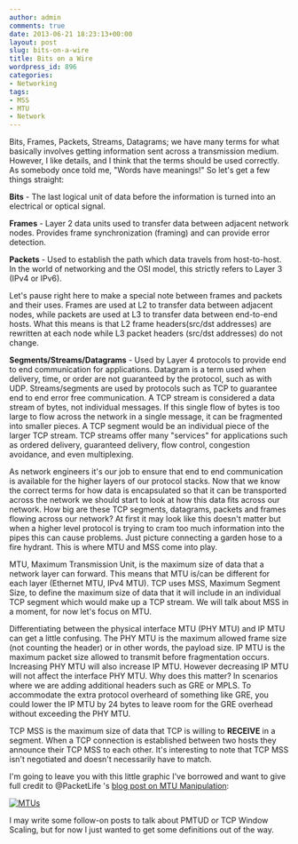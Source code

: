 ```yaml
---
author: admin
comments: true
date: 2013-06-21 18:23:13+00:00
layout: post
slug: bits-on-a-wire
title: Bits on a Wire
wordpress_id: 896
categories:
- Networking
tags:
- MSS
- MTU
- Network
---
```


Bits, Frames, Packets, Streams, Datagrams; we have many terms for what basically involves getting information sent across a transmission medium. However, I like details, and I think that the terms should be used correctly. As somebody once told me, "Words have meanings!" So let's get a few things straight:

**Bits** - The last logical unit of data before the information is turned into an electrical or optical signal.

**Frames** - Layer 2 data units used to transfer data between adjacent network nodes. Provides frame synchronization (framing) and can provide error detection.

**Packets** - Used to establish the path which data travels from host-to-host. In the world of networking and the OSI model, this strictly refers to Layer 3 (IPv4 or IPv6).

Let's pause right here to make a special note between frames and packets and their uses. Frames are used at L2 to transfer data between adjacent nodes, while packets are used at L3 to transfer data between end-to-end hosts. What this means is that L2 frame headers(src/dst addresses) are rewritten at each node while L3 packet headers (src/dst addresses) do not change.

**Segments/Streams/Datagrams** - Used by Layer 4 protocols to provide end to end communication for applications. Datagram is a term used when delivery, time, or order are not guaranteed by the protocol, such as with UDP. Streams/segments are used by protocols such as TCP to guarantee end to end error free communication. A TCP stream is considered a data stream of bytes, not individual messages. If this single flow of bytes is too large to flow across the network in a single message, it can be fragmented into smaller pieces. A TCP segment would be an individual piece of the larger TCP stream. TCP streams offer many "services" for applications such as ordered delivery, guaranteed delivery, flow control, congestion avoidance, and even multiplexing.

As network engineers it's our job to ensure that end to end communication is available for the higher layers of our protocol stacks. Now that we know the correct terms for how data is encapsulated so that it can be transported across the network we should start to look at how this data fits across our network. How big are these TCP segments, datagrams, packets and frames flowing across our network? At first it may look like this doesn't matter but when a higher level protocol is trying to cram too much information into the pipes this can cause problems. Just picture connecting a garden hose to a fire hydrant. This is where MTU and MSS come into play.

MTU, Maximum Transmission Unit, is the maximum size of data that a network layer can forward. This means that MTU is/can be different for each layer (Ethernet MTU, IPv4 MTU). TCP uses MSS, Maximum Segment Size, to define the maximum size of data that it will include in an individual TCP segment which would make up a TCP stream. We will talk about MSS in a moment, for now let's focus on MTU.

Differentiating between the physical interface MTU (PHY MTU) and IP MTU can get a little confusing. The PHY MTU is the maximum allowed frame size (not counting the header) or in other words, the payload size. IP MTU is the maximum packet size allowed to transmit before fragmentation occurs. Increasing PHY MTU will also increase IP MTU. However decreasing IP MTU will not affect the interface PHY MTU. Why does this matter? In scenarios where we are adding additional headers such as GRE or MPLS. To accommodate the extra protocol overheard of something like GRE, you could lower the IP MTU by 24 bytes to leave room for the GRE overhead without exceeding the PHY MTU.

TCP MSS is the maximum size of data that TCP is willing to **RECEIVE** in a segment. When a TCP connection is established between two hosts they announce their TCP MSS to each other. It's interesting to note that TCP MSS isn't negotiated and doesn't necessarily have to match.

I'm going to leave you with this little graphic I've borrowed and want to give full credit to @PacketLife 's [blog post on MTU Manipulation](http://packetlife.net/blog/2008/nov/5/mtu-manipulation/):

[![MTUs](http://robertjuric.com/wp-content/uploads/2013/06/MTUs.png)](http://robertjuric.com/wp-content/uploads/2013/06/MTUs.png)

I may write some follow-on posts to talk about PMTUD or TCP Window Scaling, but for now I just wanted to get some definitions out of the way.

